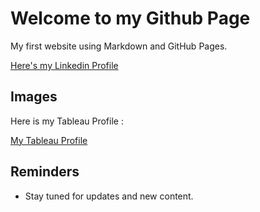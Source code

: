 # Welcome to my Github Page

My first website using Markdown and GitHub Pages.


[Here's my Linkedin Profile](https://www.linkedin.com/in/sbbshrestha)

## Images

Here is my Tableau Profile :

[My Tableau Profile](https://public.tableau.com/app/profile/sushanta.shrestha8406/vizzes)

## Reminders

- Stay tuned for updates and new content.
